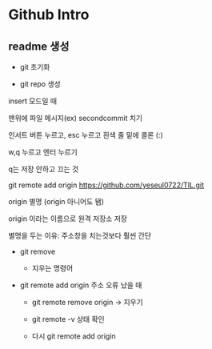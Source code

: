 # Github Intro

## readme 생성

- git 초기화

- git repo 생성

insert 모드일 때

맨위에 파일 메시지(ex) secondcommit  치기

인서트 버튼 누르고, esc 누르고 흰색 줄 밑에 콜론 (:)

w,q 누르고 엔터 누르기

q는 저장 안하고 끄는 것

git remote add origin https://github.com/yeseul0722/TIL.git

origin 별명 (origin 아니어도 됌)

origin 이라는 이름으로 원격 저장소 저장

별명을 두는 이유: 주소창을 치는것보다 훨씬 간단

- git remove  
  
  - 지우는 명령어

- git remote add origin 주소 오류 났을 때
  
  - git remote remove origin -> 지우기
  
  - git remote -v 상태 확인
  
  - 다시 git remote add origin
